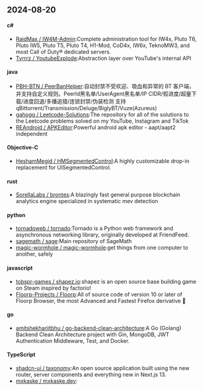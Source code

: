## 2024-08-20
#### c#
* [RaidMax / IW4M-Admin](https://github.com/RaidMax/IW4M-Admin):Complete administration tool for IW4x, Pluto T6, Pluto IW5, Pluto T5, Pluto T4, H1-Mod, CoD4x, IW6x, TeknoMW3, and most Call of Duty® dedicated servers.
* [Tyrrrz / YoutubeExplode](https://github.com/Tyrrrz/YoutubeExplode):Abstraction layer over YouTube's internal API
#### java
* [PBH-BTN / PeerBanHelper](https://github.com/PBH-BTN/PeerBanHelper):自动封禁不受欢迎、吸血和异常的 BT 客户端，并支持自定义规则。PeerId黑名单/UserAgent黑名单/IP CIDR/假进度/超量下载/进度回退/多播追猎/连锁封禁/伪装检测 支持 qBittorrent/Transmission/Deluge/BiglyBT/Vuze(Azureus)
* [gahogg / Leetcode-Solutions](https://github.com/gahogg/Leetcode-Solutions):The repository for all of the solutions to the Leetcode problems solved on my YouTube, Instagram and TikTok
* [REAndroid / APKEditor](https://github.com/REAndroid/APKEditor):Powerful android apk editor - aapt/aapt2 independent
#### Objective-C
* [HeshamMegid / HMSegmentedControl](https://github.com/HeshamMegid/HMSegmentedControl):A highly customizable drop-in replacement for UISegmentedControl.
#### rust
* [SorellaLabs / brontes](https://github.com/SorellaLabs/brontes):A blazingly fast general purpose blockchain analytics engine specialized in systematic mev detection
#### python
* [tornadoweb / tornado](https://github.com/tornadoweb/tornado):Tornado is a Python web framework and asynchronous networking library, originally developed at FriendFeed.
* [sagemath / sage](https://github.com/sagemath/sage):Main repository of SageMath
* [magic-wormhole / magic-wormhole](https://github.com/magic-wormhole/magic-wormhole):get things from one computer to another, safely
#### javascript
* [tobspr-games / shapez.io](https://github.com/tobspr-games/shapez.io):shapez is an open source base building game on Steam inspired by factorio!
* [Floorp-Projects / Floorp](https://github.com/Floorp-Projects/Floorp):All of source code of version 10 or later of Floorp Browser, the most Advanced and Fastest Firefox derivative 🦊
#### go
* [amitshekhariitbhu / go-backend-clean-architecture](https://github.com/amitshekhariitbhu/go-backend-clean-architecture):A Go (Golang) Backend Clean Architecture project with Gin, MongoDB, JWT Authentication Middleware, Test, and Docker.
#### TypeScript
* [shadcn-ui / taxonomy](https://github.com/shadcn-ui/taxonomy):An open source application built using the new router, server components and everything new in Next.js 13.
* [mxkaske / mxkaske.dev](https://github.com/mxkaske/mxkaske.dev):
